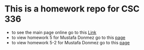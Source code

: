 # This is a homework repo for CSC 336
- to see the main page online go to this [Link](https://datasheng.github.io/csc336-MustafaDonmez-HW/)
- to view homework 5 for Mustafa Donmez go to this [page](https://datasheng.github.io/csc336-MustafaDonmez-HW/HW5/view.html)
- to view homework 5-2 for Mustafa Donmez go to this [page](https://datasheng.github.io/csc336-MustafaDonmez-HW/HW5-2/view.html)